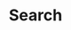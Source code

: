 ---
title: "Search" # in any language you want
layout: "search" # necessary for search
# url: "/archive"
# description: "Description for Search"
summary: "search"
placeholder: "enter your search query here"
---